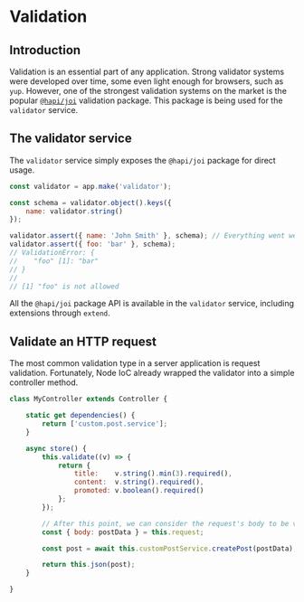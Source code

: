 # Validation

## Introduction

Validation is an essential part of any application.
Strong validator systems were developed over time, some even light enough for browsers, such as `yup`.
However, one of the strongest validation systems on the market is the popular [`@hapi/joi`](https://hapi.dev/family/joi/) validation package.
This package is being used for the `validator` service.



## The validator service

The `validator` service simply exposes the `@hapi/joi` package for direct usage.

```javascript
const validator = app.make('validator');

const schema = validator.object().keys({
    name: validator.string()
});

validator.assert({ name: 'John Smith' }, schema); // Everything went well!
validator.assert({ foo: 'bar' }, schema);
// ValidationError: {
//    "foo" [1]: "bar"
// }
//  
// [1] "foo" is not allowed
```

All the `@hapi/joi` package API is available in the `validator` service, including extensions through `extend`.



## Validate an HTTP request

The most common validation type in a server application is request validation.
Fortunately, Node IoC already wrapped the validator into a simple controller method.

```javascript
class MyController extends Controller {

    static get dependencies() {
        return ['custom.post.service'];
    }

    async store() {
        this.validate((v) => {
        	return {
        	    title:    v.string().min(3).required(),
                content:  v.string().required(),
                promoted: v.boolean().required()
            };
        });

        // After this point, we can consider the request's body to be valid.
        const { body: postData } = this.request;

        const post = await this.customPostService.createPost(postData);

        return this.json(post);
    }

}
```
